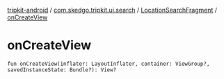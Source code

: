 [tripkit-android](../../index.md) / [com.skedgo.tripkit.ui.search](../index.md) / [LocationSearchFragment](index.md) / [onCreateView](./on-create-view.md)

# onCreateView

`fun onCreateView(inflater: LayoutInflater, container: ViewGroup?, savedInstanceState: Bundle?): View?`